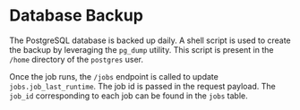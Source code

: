 # Database Backup

The PostgreSQL database is backed up daily. A shell script is used to create the backup by leveraging the `pg_dump` utility. This script is present in the `/home` directory of the `postgres` user.

Once the job runs, the `/jobs` endpoint is called to update `jobs.job_last_runtime`. The job id is passed in the request payload. The `job_id` corresponding to each job can be found in the `jobs` table.
